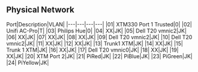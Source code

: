 ## Physical Network

Port|Description|VLAN|
|---|---|---|---|
|01| XTM330 Port 1 Trusted|0|
|02| Unifi AC-Pro|T|
|03| Philips Hue|0|
|04| XX|JK|
|05| Dell T20 vmnic2|JK|
|06| XX|JK|
|07| XX|JK|
|08| XX|JK|
|09| Dell T20 vmnic2|JK|
|10| Dell T20 vmnic2|JK|
|11| XX|JK|
|12| XX|JK|
|13| Trunk1 XTM|JK|
|14| XX|JK|
|15| Trunk 1 XTM|JK|
|16| XX|JK|
|17| Dell T20 vmnic0|JK|
|18| XX|JK|
|19| XX|JK|
|20| XTM Port 2|JK|
|21| PiRed|JK|
|22| PiBlue|JK|
|23| PiGreen|JK|
|24| PiYellow|JK|